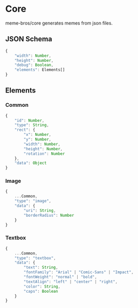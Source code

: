# Core

meme-bros/core generates memes from json files.

## JSON Schema

```ts
{
    "width": Number,
    "height": Number,
    "debug": Boolean,
    "elements": Elements[]
}
```

## Elements

### Common

```ts
{
    "id": Number,
    "type": String,
    "rect": {
        "x": Number,
        "y": Number,
        "width": Number,
        "height": Number,
        "rotation": Number
    },
    "data": Object
}
```

### Image

```ts
{
    ...Common,
    "type": "image",
    "data": {
        "uri": String,
        "borderRadius": Number
    }
}
```

### Textbox

```ts
{
    ...Common,
    "type": "textbox",
    "data": {
        "text": String,
        "fontFamily": "Arial" | "Comic-Sans" | "Impact",
        "fontWeight": "normal" | "bold",
        "textAlign": "left" | "center" | "right",
        "color": String,
        "caps": Boolean
    }
}
```
